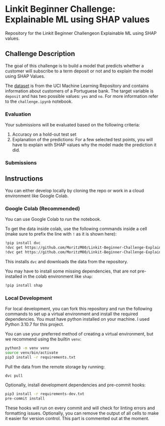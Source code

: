 # Linkit Beginner Challenge: Explainable ML using SHAP values

Repository for the Linkit Beginner Challengeon Explainable ML using SHAP values.

## Challenge Description

The goal of this challenge is to build a model that predicts whether a customer will subscribe to a term deposit or not and to explain the model using SHAP Values.

The [dataset](https://archive.ics.uci.edu/ml/datasets/bank+marketing) is from the UCI Machine Learning Repository and contains information about customers of a Portuguese bank. The target variable is `deposit` and has two possible values: `yes` and `no`. For more information refer to the `challenge.ipynb` notebook.

### Evaluation

Your submissions will be evaluated based on the following criteria:

1. Accuracy on a hold-out test set
2. Explanation of the predictions:
   For a few selected test points, you will have to explain with SHAP values why the model made the prediction it did.

### Submissions

## Instructions

You can either develop locally by cloning the repo or work in a cloud environment like Google Colab.

### Google Colab (Recommended)

You can use Google Colab to run the notebook.

To get the data inside colab, use the following commands inside a cell (make sure to prefix the line with `!` as it is shown here):

```bash
!pip install dvc
!dvc get https://github.com/MoritzM00/Linkit-Beginner-Challenge-Explainable-ML data/bank_train.csv -o data/bank_train.csv
!dvc get https://github.com/MoritzM00/Linkit-Beginner-Challenge-Explainable-ML data/bank_test.csv -o data/bank_test.csv
```

This installs `dvc` and downloads the data from the repository.

You may have to install some missing dependencies, that are not pre-installed in the colab environment like `shap`:

```bash
!pip install shap
```

### Local Development

For local development, you can fork this repository and run the following commands to set up a virtual environment and install the required dependencies. You must have python installed on your machine. I used Python 3.10.7 for this project.

You can use your preferred method of creating a virtual environment, but we recommend using the builtin `venv`:

```bash
python3 -m venv venv
source venv/bin/activate
pip3 install -r requirements.txt
```

Pull the data from the remote storage by running:

```bash
dvc pull
```

Optionally, install development dependencies and pre-commit hooks:

```bash
pip3 install -r requirements-dev.txt
pre-commit install
```

These hooks will run on every commit and will check for linting errors and formatting issues. Optionally, you can remove the output of all cells to make it easier for version control. This part is commented out at the moment.
